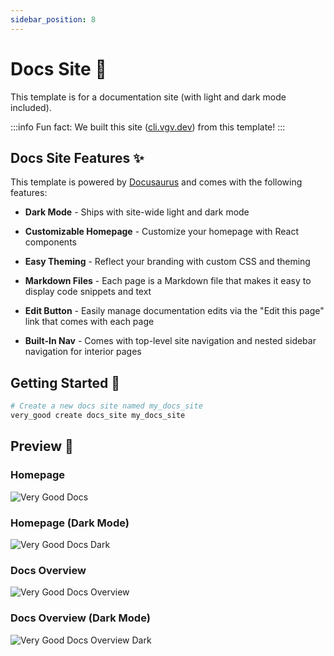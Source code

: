 ```yaml
---
sidebar_position: 8
---
```


# Docs Site 📝

This template is for a documentation site (with light and dark mode included).

:::info
Fun fact: We built this site ([cli.vgv.dev][home_link]) from this template!
:::

## Docs Site Features ✨

This template is powered by [Docusaurus][docusaurus_link] and comes with the following features:

- **Dark Mode** - Ships with site-wide light and dark mode

- **Customizable Homepage** - Customize your homepage with React components

- **Easy Theming** - Reflect your branding with custom CSS and theming

- **Markdown Files** - Each page is a Markdown file that makes it easy to display code snippets and text

- **Edit Button** - Easily manage documentation edits via the "Edit this page" link that comes with each page

- **Built-In Nav** - Comes with top-level site navigation and nested sidebar navigation for interior pages

## Getting Started 🚀

```sh
# Create a new docs site named my_docs_site
very_good create docs_site my_docs_site
```

## Preview 📝

### Homepage

![Very Good Docs][docs_light]

### Homepage (Dark Mode)

![Very Good Docs Dark][docs_dark]

### Docs Overview

![Very Good Docs Overview][docs_light_overview]

### Docs Overview (Dark Mode)

![Very Good Docs Overview Dark][docs_dark_overview]

[docs_light]: /img/docs_light.png
[docs_light_overview]: /img/docs_overview_light.png
[docs_dark]: /img/docs_dark.png
[docs_dark_overview]: /img/docs_overview_dark.png
[docusaurus_link]: https://docusaurus.io/
[home_link]: /
